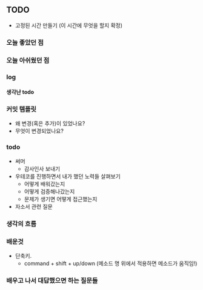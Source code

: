 ## TODO
- 고정된 시간 만들기 (이 시간에 무엇을 할지 확정)


    
### 오늘 좋았던 점


### 오늘 아쉬웠던 점


### log

#### 생각난 todo


### 커밋 템플릿
- 왜 변경(혹은 추가)이 있었나요?
- 무엇이 변경되었나요?

### todo 
- 써머
    - 감사인사 보내기
- 우테코를 진행하면서 내가 했던 노력들 살펴보기
    - 어떻게 배워갔는지
    - 어떻게 검증해나갔는지
    - 문제가 생기면 어떻게 접근했는지
- 자소서 관련 질문


### 생각의 흐름


### 배운것
- 단축키.
    - command + shift + up/down (메소드 명 위에서 적용하면 메소드가 움직임!)


### 배우고 나서 대답했으면 하는 질문들